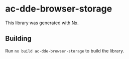 # ac-dde-browser-storage

This library was generated with [Nx](https://nx.dev).

## Building

Run `nx build ac-dde-browser-storage` to build the library.
